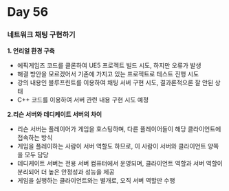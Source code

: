 # Day 56

### 네트워크 채팅 구현하기

**1. 언리얼 환경 구축**

- 에픽게임즈 코드를 클론하여 UE5 프로젝트 빌드 시도, 하지만 오류가 발생
- 해결 방안을 모르겠어서 기존에 가지고 있는 프로젝트로 테스트 진행 시도
- 강의 내용인 블루프린트를 이용하여 채팅 서버 구현 시도, 결과론적으론 잘 안된 상태
- C++ 코드를 이용하여 서버 관련 내용 구현 시도 예정

**2.리슨 서버와 데디케이트 서버의 차이**

- 리슨 서버는 플레이어가 게임을 호스팅하며, 다른 플레이어들이 해당 클라이언트에 접속하는 방식
- 게임을 플레이하는 사람이 서버 역할도 하므로, 이 사람이 서버와 클라이언트 양쪽을 모두 담당
- 데디케이트 서버는 전용 서버 컴퓨터에서 운영되며, 클라이언트 역할과 서버 역할이 분리되어 더 높은 안정성과 성능을 제공
- 게임을 실행하는 클라이언트와는 별개로, 오직 서버 역할만 수행

